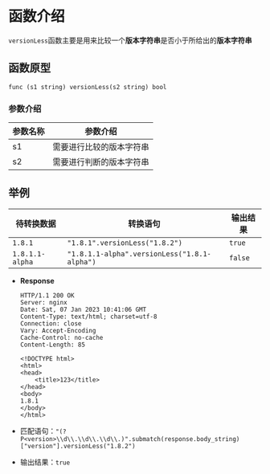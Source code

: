 # 函数介绍

`versionLess`函数主要是用来比较一个**版本字符串**是否小于所给出的**版本字符串**

## 函数原型

`func (s1 string) versionLess(s2 string) bool`

### 参数介绍

| 参数名称 | 参数介绍         |
|------|--------------|
| s1   | 需要进行比较的版本字符串 |
| s2   | 需要进行判断的版本字符串 |

## 举例

| 待转换数据           | 转换语句                                         | 输出结果    |
|-----------------|----------------------------------------------|---------|
| `1.8.1`         | `"1.8.1".versionLess("1.8.2")`               | `true`  |
| `1.8.1.1-alpha` | `"1.8.1.1-alpha".versionLess("1.8.1-alpha")` | `false` |

- **Response**

  ```HTTP
  HTTP/1.1 200 OK
  Server: nginx
  Date: Sat, 07 Jan 2023 10:41:06 GMT
  Content-Type: text/html; charset=utf-8
  Connection: close
  Vary: Accept-Encoding
  Cache-Control: no-cache
  Content-Length: 85

  <!DOCTYPE html>
  <html>
  <head>
      <title>123</title>
  </head>
  <body>
  1.8.1
  </body>
  </html>
  ```

- 匹配语句：`"(?P<version>\\d\\.\\d\\.\\d\\.)".submatch(response.body_string)["version"].versionLess("1.8.2")`
- 输出结果：`true`
